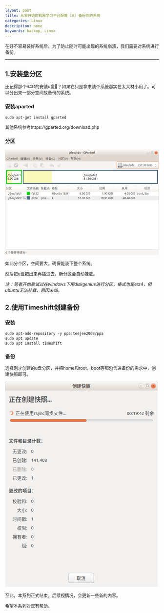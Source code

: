 ```yaml
---
layout: post
title: 从零开始的机器学习平台配置（三）备份你的系统
categories: Linux
description: none
keywords: backup, Linux
---
```


在好不容易装好系统后。为了防止随时可能出现的系统崩溃，我们需要对系统进行备份。

------



## 1.安装盘分区

还记得那个64G的安装u盘🏇？如果它只是拿来装个系统那实在太大材小用了。可以分出来一部分空间放备份的系统。

### 安装aparted

```Shell
sudo apt-get install gparted
```

其他系统参考https://gparted.org/download.php

### 分区

![gparted](2019-11-3-Backup_your_system.assets/gparted.png)

如此分个区，空间要大，确保能装下整个系统。

然后把u盘把出来再插进去，新分区会自动挂载。

*注：笔者开始尝试过在windows下用diskgenius进行分区，格式也是ext4，但ubuntu无法挂载，原因未知。*



## 2.使用Timeshift创建备份

### 安装

```Shell
sudo apt-add-repository -y ppa:teejee2008/ppa
sudo apt update
sudo apt install timeshift
```

### 备份

选择刚才创建的u盘分区，并把home和root，boot等都包含进备份的需求中，创建快照即可。

![snapshot](2019-11-3-Backup_your_system.assets/snapshot.png)

至此，本系列正式结束，后续视情况，会更新一些新的内容。

希望本系列对您有帮助。